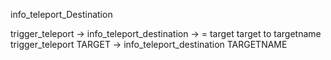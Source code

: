 info_teleport_Destination
    
trigger_teleport -> info_teleport_destination 
-> = target 
target to targetname 
trigger_teleport TARGET -> info_teleport_destination TARGETNAME